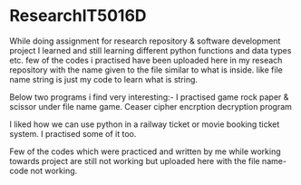 # ResearchIT5016D
While doing assignment for research repository & software development project I learned and still learning different python functions and data types etc.
few of the codes i practised have been uploaded here in my reseach repository with the name given to the file similar to what is inside. like file name string is just my code to learn what is string. 

Below two programs i find very interesting:-
I practised game rock paper & scissor under file name game.
Ceaser cipher encrption decryption program

I liked how we can use python in a railway ticket or movie booking ticket system. I practised some of it too.

Few of the codes which were practiced and written by me while working towards project are still not working but uploaded here with the file name-code not working.

